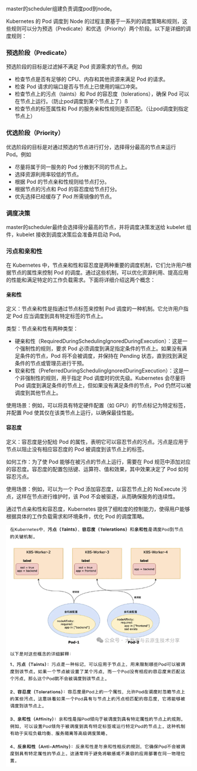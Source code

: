 master的scheduler组建负责调度pod到node。

Kubernetes 的 Pod 调度到 Node 的过程主要基于一系列的调度策略和规则，这些规则可以分为预选（Predicate）和优选（Priority）两个阶段。以下是详细的调度规则：

### 预选阶段（Predicate）

预选阶段的目标是过滤掉不满足 Pod 资源需求的节点。例如

- 检查节点是否有足够的 CPU、内存和其他资源来满足 Pod 的请求。
- 检查 Pod 请求的端口是否与节点上已使用的端口冲突。
- 检查节点上的污点（taints）和 Pod 的容忍度（tolerations），确保 Pod 可以在节点上运行。（防止pod调度到某个节点上了）ß
- 检查节点的标签属性和 Pod 的服务亲和性规则是否匹配。（让pod调度到指定节点上）

### 优选阶段（Priority）

优选阶段的目标是对通过预选的节点进行打分，选择得分最高的节点来运行 Pod。例如

- 尽量将属于同一服务的 Pod 分散到不同的节点上。
- 选择资源利用率较低的节点。
- 根据 Pod 的节点亲和性规则给节点打分。
- 根据节点的污点和 Pod 的容忍度给节点打分。
- 优先选择已经缓存了 Pod 所需镜像的节点。

### 调度决策

master的scheduler最终会选择得分最高的节点，并将调度决策发送给 kubelet 组件，kubelet 接收到调度决策后会准备并启动 Pod。



### 污点和亲和性

在 Kubernetes 中，节点亲和性和容忍度是两种重要的调度机制，它们允许用户根据节点的属性来控制 Pod 的调度。通过这些机制，可以优化资源利用、提高应用的性能和满足特定的工作负载需求。下面将详细介绍这两个概念：

#### 亲和性

定义：节点亲和性是指通过节点标签来控制 Pod 调度的一种机制。它允许用户指定 Pod 应当调度到具有特定标签的节点上。

类型：节点亲和性有两种类型：

- 硬亲和性（RequiredDuringSchedulingIgnoredDuringExecution）：这是一个强制性的规则，要求 Pod 必须调度到满足指定条件的节点上。如果没有满足条件的节点，Pod 将不会被调度，并保持在 Pending 状态，直到找到满足条件的节点或管理员进行干预。
- 软亲和性（PreferredDuringSchedulingIgnoredDuringExecution）：这是一个非强制性的规则，用于指定 Pod 调度时的优先级。Kubernetes 会尽量将 Pod 调度到满足条件的节点上，但如果没有满足条件的节点，Pod 仍然可以被调度到其他节点上。

使用场景：例如，可以将具有特定硬件配置（如 GPU）的节点标记为特定标签，并配置 Pod 使其仅在该类节点上运行，以确保最佳性能。

#### 容忍度
定义：容忍度是分配给 Pod 的属性，表明它可以容忍节点的污点。污点是应用于节点以阻止没有相应容忍度的 Pod 被调度到该节点上的标签。

如何工作：为了使 Pod 能够在被污点的节点上运行，需要在 Pod 规范中添加对应的容忍度。容忍度的配置包括键、运算符、值和效果，其中效果决定了 Pod 如何容忍污点。


使用场景：例如，可以为一个 Pod 添加容忍度，以容忍节点上的 NoExecute 污点，这样在节点进行维护时，该 Pod 不会被驱逐，从而确保服务的连续性。


通过节点亲和性和容忍度，Kubernetes 提供了细粒度的控制能力，使得用户能够根据具体的工作负载需求和环境条件，优化 Pod 的调度策略。

![alt text](image.png)
